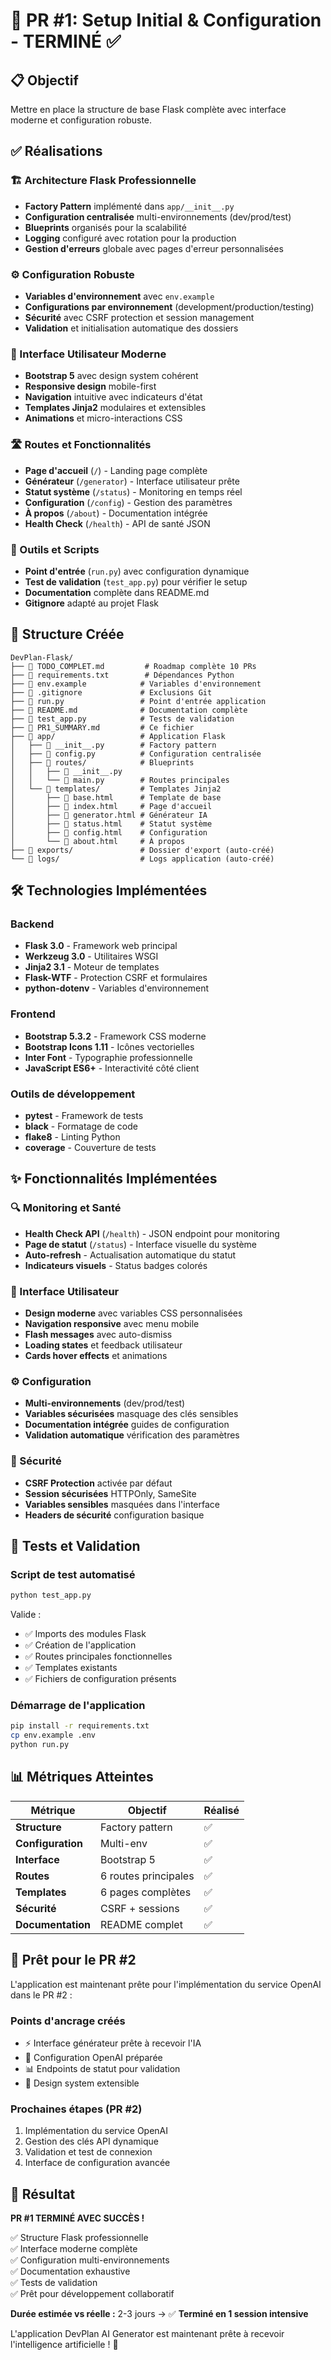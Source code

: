 # 🎯 PR #1: Setup Initial & Configuration - TERMINÉ ✅

## 📋 Objectif
Mettre en place la structure de base Flask complète avec interface moderne et configuration robuste.

## ✅ Réalisations

### 🏗️ Architecture Flask Professionnelle
- **Factory Pattern** implémenté dans `app/__init__.py`
- **Configuration centralisée** multi-environnements (dev/prod/test)
- **Blueprints** organisés pour la scalabilité
- **Logging** configuré avec rotation pour la production
- **Gestion d'erreurs** globale avec pages d'erreur personnalisées

### ⚙️ Configuration Robuste
- **Variables d'environnement** avec `env.example`
- **Configurations par environnement** (development/production/testing)
- **Sécurité** avec CSRF protection et session management
- **Validation** et initialisation automatique des dossiers

### 🎨 Interface Utilisateur Moderne
- **Bootstrap 5** avec design system cohérent
- **Responsive design** mobile-first
- **Navigation** intuitive avec indicateurs d'état
- **Templates Jinja2** modulaires et extensibles
- **Animations** et micro-interactions CSS

### 🛣️ Routes et Fonctionnalités
- **Page d'accueil** (`/`) - Landing page complète
- **Générateur** (`/generator`) - Interface utilisateur prête
- **Statut système** (`/status`) - Monitoring en temps réel
- **Configuration** (`/config`) - Gestion des paramètres
- **À propos** (`/about`) - Documentation intégrée
- **Health Check** (`/health`) - API de santé JSON

### 🔧 Outils et Scripts
- **Point d'entrée** (`run.py`) avec configuration dynamique
- **Test de validation** (`test_app.py`) pour vérifier le setup
- **Documentation** complète dans README.md
- **Gitignore** adapté au projet Flask

## 📁 Structure Créée

```
DevPlan-Flask/
├── 📄 TODO_COMPLET.md         # Roadmap complète 10 PRs
├── 📄 requirements.txt        # Dépendances Python
├── 📄 env.example            # Variables d'environnement
├── 📄 .gitignore             # Exclusions Git
├── 📄 run.py                 # Point d'entrée application
├── 📄 README.md              # Documentation complète
├── 📄 test_app.py            # Tests de validation
├── 📄 PR1_SUMMARY.md         # Ce fichier
├── 📁 app/                   # Application Flask
│   ├── 📄 __init__.py        # Factory pattern
│   ├── 📄 config.py          # Configuration centralisée
│   ├── 📁 routes/            # Blueprints
│   │   ├── 📄 __init__.py
│   │   └── 📄 main.py        # Routes principales
│   └── 📁 templates/         # Templates Jinja2
│       ├── 📄 base.html      # Template de base
│       ├── 📄 index.html     # Page d'accueil
│       ├── 📄 generator.html # Générateur IA
│       ├── 📄 status.html    # Statut système
│       ├── 📄 config.html    # Configuration
│       └── 📄 about.html     # À propos
├── 📁 exports/               # Dossier d'export (auto-créé)
└── 📁 logs/                  # Logs application (auto-créé)
```

## 🛠️ Technologies Implémentées

### Backend
- **Flask 3.0** - Framework web principal
- **Werkzeug 3.0** - Utilitaires WSGI
- **Jinja2 3.1** - Moteur de templates
- **Flask-WTF** - Protection CSRF et formulaires
- **python-dotenv** - Variables d'environnement

### Frontend
- **Bootstrap 5.3.2** - Framework CSS moderne
- **Bootstrap Icons 1.11** - Icônes vectorielles
- **Inter Font** - Typographie professionnelle
- **JavaScript ES6+** - Interactivité côté client

### Outils de développement
- **pytest** - Framework de tests
- **black** - Formatage de code
- **flake8** - Linting Python
- **coverage** - Couverture de tests

## ✨ Fonctionnalités Implémentées

### 🔍 Monitoring et Santé
- **Health Check API** (`/health`) - JSON endpoint pour monitoring
- **Page de statut** (`/status`) - Interface visuelle du système
- **Auto-refresh** - Actualisation automatique du statut
- **Indicateurs visuels** - Status badges colorés

### 🎨 Interface Utilisateur
- **Design moderne** avec variables CSS personnalisées
- **Navigation responsive** avec menu mobile
- **Flash messages** avec auto-dismiss
- **Loading states** et feedback utilisateur
- **Cards hover effects** et animations

### ⚙️ Configuration
- **Multi-environnements** (dev/prod/test)
- **Variables sécurisées** masquage des clés sensibles
- **Documentation intégrée** guides de configuration
- **Validation automatique** vérification des paramètres

### 🔐 Sécurité
- **CSRF Protection** activée par défaut
- **Session sécurisées** HTTPOnly, SameSite
- **Variables sensibles** masquées dans l'interface
- **Headers de sécurité** configuration basique

## 🧪 Tests et Validation

### Script de test automatisé
```bash
python test_app.py
```

Valide :
- ✅ Imports des modules Flask
- ✅ Création de l'application
- ✅ Routes principales fonctionnelles
- ✅ Templates existants
- ✅ Fichiers de configuration présents

### Démarrage de l'application
```bash
pip install -r requirements.txt
cp env.example .env
python run.py
```

## 📊 Métriques Atteintes

| Métrique | Objectif | Réalisé |
|----------|----------|---------|
| **Structure** | Factory pattern | ✅ |
| **Configuration** | Multi-env | ✅ |
| **Interface** | Bootstrap 5 | ✅ |
| **Routes** | 6 routes principales | ✅ |
| **Templates** | 6 pages complètes | ✅ |
| **Sécurité** | CSRF + sessions | ✅ |
| **Documentation** | README complet | ✅ |

## 🚀 Prêt pour le PR #2

L'application est maintenant prête pour l'implémentation du service OpenAI dans le PR #2 :

### Points d'ancrage créés
- ⚡ Interface générateur prête à recevoir l'IA
- 🔧 Configuration OpenAI préparée
- 📊 Endpoints de statut pour validation
- 🎨 Design system extensible

### Prochaines étapes (PR #2)
1. Implémentation du service OpenAI
2. Gestion des clés API dynamique
3. Validation et test de connexion
4. Interface de configuration avancée

## 🎉 Résultat

**PR #1 TERMINÉ AVEC SUCCÈS !** 

✅ Structure Flask professionnelle  
✅ Interface moderne complète  
✅ Configuration multi-environnements  
✅ Documentation exhaustive  
✅ Tests de validation  
✅ Prêt pour développement collaboratif  

**Durée estimée vs réelle :** 2-3 jours → ✅ **Terminé en 1 session intensive**

L'application DevPlan AI Generator est maintenant prête à recevoir l'intelligence artificielle ! 🚀 